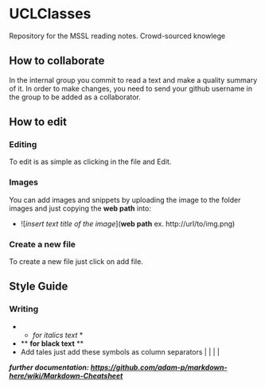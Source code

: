 # UCLClasses
Repository for the MSSL reading notes. Crowd-sourced knowlege

## How to collaborate
In the internal group you commit to read a text and make a quality summary of it. In order to make changes, you need to send your github username in the group to be added as a collaborator. 

## How to edit
### Editing
To edit is as simple as clicking in the file and Edit. 
### Images
You can add images and snippets by uploading the image to the folder images and just copying the **web path** into:

- ![*insert text title of the image*](**web path** ex. http://url/to/img.png)

### Create a new file
To create a new file just click on add file.

## Style Guide

### Writing
- * *for italics text* *
- ** **for black text**  **
- Add tales just add these symbols as column separators | | | |




***further documentation: https://github.com/adam-p/markdown-here/wiki/Markdown-Cheatsheet***
